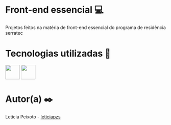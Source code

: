 # Front-end essencial 💻 
Projetos feitos na matéria de front-end essencial do programa de residência serratec

# Tecnologias utilizadas  🔧

<img src="https://github.com/user-attachments/assets/00c7d151-bdf4-4cd1-a20d-1616f1c0677d" width="45">
<img src="https://github.com/user-attachments/assets/3135b2a7-3085-45c4-8c4d-3710e28c025c" width="45">

# Autor(a) ✒️
Letícia Peixoto - [leticiapzs](https://github.com/leticiapzs)


